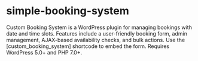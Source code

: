 # simple-booking-system
Custom Booking System is a WordPress plugin for managing bookings with date and time slots. Features include a user-friendly booking form, admin management, AJAX-based availability checks, and bulk actions. Use the [custom_booking_system] shortcode to embed the form. Requires WordPress 5.0+ and PHP 7.0+.
